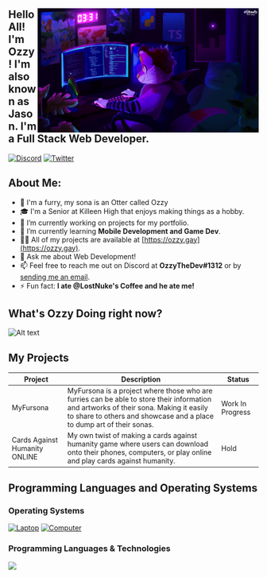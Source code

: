 <!-- 2022 OzzyTheDev, Please Don't Copy -->
<div>
    <img align="right" height="250" src="https://github.com/VulpoTheDev/VulpoTheDev/blob/main/banner.png?raw=true"  />
    <h2 align="left">Hello All! I'm Ozzy! I'm also known as Jason. I'm a Full Stack Web Developer.</h2>
</div>

[![Discord](https://img.shields.io/discord/940354218617876490?color=cyan&label=Fuzzy%20Plaza&style=for-the-badge)](https://discord.gg/wag)
[![Twitter](https://img.shields.io/twitter/follow/ozzydevs?color=%2300acee&style=for-the-badge)](https://twitter.com/OzzyDevs)

## About Me:

- 🦦 I'm a furry, my sona is an Otter called Ozzy
- 🎓 I'm a Senior at Killeen High that enjoys making things as a hobby.
- 🔭 I’m currently working on projects for my portfolio.
- 🌱 I’m currently learning **Mobile Development and Game Dev**.
- 👨‍💻 All of my projects are available at [https://ozzy.gay](https://ozzy.gay).
- 💬 Ask me about Web Development!
- 📫 Feel free to reach me out on Discord at **OzzyTheDev#1312** or by [sending me an email](vulpothedev@gmail.com).
- ⚡ Fun fact: **I ate @LostNuke's Coffee and he ate me!**

## What's Ozzy Doing right now?

![Alt text](https://spotify-recently-played-readme.vercel.app/api?user=99if4va4yc018p4cbuzmocq1m)

## My Projects

|   Project   | Description |   Status    |
| ----------- | ----------- |  ---------- | 
| MyFursona | MyFursona is a project where those who are furries can be able to store their information and artworks of their sona. Making it easily to share to others and showcase and a place to dump art of their sonas. | Work In Progress
| Cards Against Humanity ONLINE  | My own twist of making a cards against humanity game where users can download onto their phones, computers, or play online and play cards against humanity. | Hold


## Programming Languages and Operating Systems

### Operating Systems
[![Laptop](https://img.shields.io/badge/Laptop%20OS-Windows%2011-orange?logo=windows&style=for-the-badge)]()
[![Computer](https://img.shields.io/badge/Laptop%20OS-Arch%20Linux-orange?logo=archlinux&style=for-the-badge)]()


### Programming Languages & Technologies

<img src="https://skillicons.dev/icons?i=js,ts,java,py,react,mongodb,cpp,cs,kotlin" />


